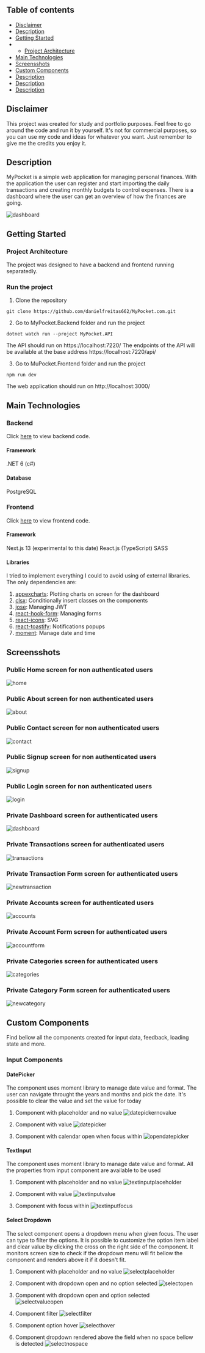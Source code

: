 ## Table of contents

- [Disclaimer](#Disclaimer)
- [Description](#Description)
- [Getting Started](#Getting-Started)
- - [Project Architecture](#Project-Architecture)
- [Main Technologies](#Main-Technologies)
- [Screensshots](#Screensshots)
- [Custom Components](#Custom-Components)
- [Description](#Description)
- [Description](#Description)
- [Description](#Description)

## Disclaimer

This project was created for study and portfolio purposes.
Feel free to go around the code and run it by yourself. It's not for commercial purposes, so you can use my code and ideas for whatever you want. Just remember to give me the credits you enjoy it.

## Description

MyPocket is a simple web application for managing personal finances.
With the application the user can register and start importing the daily transactions and creating monthly budgets to control expenses.
There is a dashboard where the user can get an overview of how the finances are going.

![dashboard](images/dashboard.png 'dashboard')

## Getting Started

### Project Architecture

The project was designed to have a backend and frontend running separatedly.

### Run the project

1. Clone the repository

`git clone https://github.com/danielfreitas662/MyPocket.com.git`

2. Go to MyPocket.Backend folder and run the project

`dotnet watch run --project MyPocket.API`

The API should run on https://localhost:7220/
The endpoints of the API will be available at the base address https://localhost:7220/api/

3. Go to MuPocket.Frontend folder and run the project

`npm run dev`

The web application should run on http://localhost:3000/

## Main Technologies

### Backend

Click [here](https://github.com/danielfreitas662/MyPocket.com/tree/main/MyPocket.Backend) to view backend code.

#### Framework

.NET 6 (c#)

#### Database

PostgreSQL

### Frontend

Click [here](https://github.com/danielfreitas662/MyPocket.com/tree/main/MyPocket.Frontend) to view frontend code.

#### Framework

Next.js 13 (experimental to this date)
React.js (TypeScript)
SASS

#### Libraries

I tried to implement everything I could to avoid using of external libraries.
The only dependencies are:

1. [appexcharts](https://github.com/apexcharts):
   Plotting charts on screen for the dashboard
2. [clsx](https://github.com/lukeed/clsx):
   Conditionally insert classes on the components
3. [jose](https://github.com/panva/jose):
   Managing JWT
4. [react-hook-form](https://github.com/react-hook-form/react-hook-form):
   Managing forms
5. [react-icons](https://github.com/react-icons/react-icons):
   SVG
6. [react-toastify](https://github.com/fkhadra/react-toastify):
   Notifications popups
7. [moment](https://github.com/moment/moment):
   Manage date and time

## Screensshots

### Public Home screen for non authenticated users

![home](images/home.png 'home')

### Public About screen for non authenticated users

![about](images/about.png 'about')

### Public Contact screen for non authenticated users

![contact](images/contact.png 'contact')

### Public Signup screen for non authenticated users

![signup](images/signup.png 'signup')

### Public Login screen for non authenticated users

![login](images/login.png 'login')

### Private Dashboard screen for authenticated users

![dashboard](images/dashboard.png 'dashboard')

### Private Transactions screen for authenticated users

![transactions](images/transactions.png 'transactions')

### Private Transaction Form screen for authenticated users

![newtransaction](images/newtransaction.png 'newtransaction')

### Private Accounts screen for authenticated users

![accounts](images/accounts.png 'accounts')

### Private Account Form screen for authenticated users

![accountform](images/newaccount.png 'accountform')

### Private Categories screen for authenticated users

![categories](images/categories.png 'categories')

### Private Category Form screen for authenticated users

![newcategory](images/newcategory.png 'newcategory')

## Custom Components

Find bellow all the components created for input data, feedback, loading state and more.

### Input Components

#### DatePicker

The component uses moment library to manage date value and format. The user can navigate throught the years and months and pick the date.
It's possible to clear the value and set the value for today

1. Component with placeholder and no value
   ![datepickernovalue](images/datepickernovalue.png 'datepickernovalue')

2. Component with value
   ![datepicker](images/datepicker.png 'datepicker')

3. Component with calendar open when focus within
   ![opendatepicker](images/opendatepicker.png 'opendatepicker')

#### TextInput

The component uses moment library to manage date value and format. All the properties from input component are available to be used

1. Component with placeholder and no value
   ![textinputplaceholder](images/textinputplaceholder.png 'textinputplaceholder')

2. Component with value
   ![textinputvalue](images/textinputvalue.png 'textinputvalue')

3. Component with focus within
   ![textinputfocus](images/textinputfocus.png 'textinputfocus')

#### Select Dropdown

The select component opens a dropdown menu when given focus. The user can type to filter the options.
It is possible to customize the option item label and clear value by clicking the cross on the right side of the component.
It monitors screen size to check if the dropdown menu will fit bellow the component and renders above it if it doesn't fit.

1. Component with placeholder and no value
   ![selectplaceholder](images/selectplaceholder.png 'selectplaceholder')

2. Component with dropdown open and no option selected
   ![selectopen](images/selectopen.png 'selectopen')

3. Component with dropdown open and option selected
   ![selectvalueopen](images/selectvalueopen.png 'selectvalueopen')

4. Component filter
   ![selectfilter](images/selectfilter.png 'selectfilter')

5. Component option hover
   ![selecthover](images/selecthover.png 'selecthover')

6. Component dropdown rendered above the field when no space bellow is detected
   ![selectnospace](images/selectnospace.png 'selectnospace')
